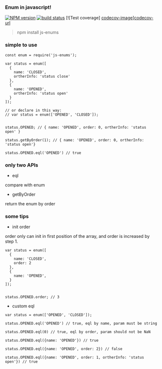 ### Enum in javascript!
[![NPM version][npm-image]][npm-url]
[![build status][travis-image]][travis-url]
[![Test coverage] [codecov-image]][codecov-url]


[npm-image]: https://img.shields.io/npm/v/urllib.svg?style=flat-square
[npm-url]: https://npmjs.org/package/js-enums
[travis-image]: https://img.shields.io/travis/forthedamn/js-enums.svg?style=flat-square
[travis-url]: https://travis-ci.org/forthedamn/js-enums
[codecov-image]: https://codecov.io/gh/forthedamn/js-enums/branch/master/graph/badge.svg
[codecov-url]: https://codecov.io/gh/forthedamn/js-enums



> npm install js-enums

### simple to use

```
const enum = require('js-enums');

var status = enum([
  {
    name: 'CLOSED',
    ortherInfo: 'status close'
  },
  {
    name: 'OPENED',
    ortherInfo: 'status open'
  }
]);
 
// or declare in this way: 
// var status = enum(['OPENED', 'CLOSED']);


status.OPENED; // { name: 'OPENED', order: 0, ortherInfo: 'status open' }

status.getByOrder(1); // { name: 'OPENED', order: 0, ortherInfo: 'status open'}

status.OPENED.eql('OPENED') // true

```

### only two APIs

- eql

compare with enum

- getByOrder

return the enum by order


### some tips

- init order

order only can init in first position of the array, and order is increased by step 1.

```
var status = enum([
  {
    name: 'CLOSED',
    order: 2
  },
  {
    name: 'OPENED',
  }
]);


status.OPENED.order; // 3
```
- custom eql

```
var status = enum(['OPENED', 'CLOSED']);

status.OPENED.eql('OPENED') // true, eql by name, param must be string

status.OPENED.eql(0) // true, eql by order, param should not be NaN

status.OPENED.eql({name: 'OPENED'}) // true

status.OPENED.eql({name: 'OPENED', order: 2}) // false

status.OPENED.eql({name: 'OPENED', order: 1, ortherInfo: 'status open'}) // true
```

